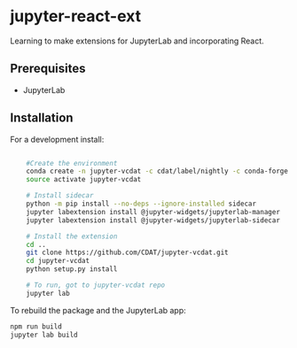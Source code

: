 # jupyter-react-ext

Learning to make extensions for JupyterLab and incorporating React.


## Prerequisites

* JupyterLab

## Installation

For a development install:

```bash

    #Create the environment
    conda create -n jupyter-vcdat -c cdat/label/nightly -c conda-forge nodejs "python>3" vcs jupyterlab pip nb_conda nb_conda_kernels
    source activate jupyter-vcdat

    # Install sidecar
    python -m pip install --no-deps --ignore-installed sidecar
    jupyter labextension install @jupyter-widgets/jupyterlab-manager
    jupyter labextension install @jupyter-widgets/jupyterlab-sidecar

    # Install the extension
    cd ..
    git clone https://github.com/CDAT/jupyter-vcdat.git
    cd jupyter-vcdat
    python setup.py install

    # To run, got to jupyter-vcdat repo
    jupyter lab

```

To rebuild the package and the JupyterLab app:

```bash
npm run build
jupyter lab build
```

